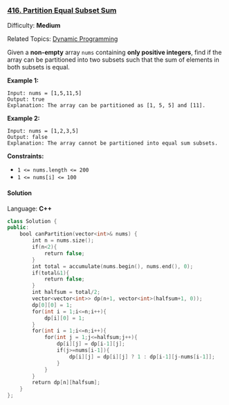 ### [416\. Partition Equal Subset Sum](https://leetcode.com/problems/partition-equal-subset-sum/)

Difficulty: **Medium**

Related Topics: [Dynamic Programming](https://leetcode.com/tag/dynamic-programming/)

Given a **non-empty** array `nums` containing **only positive integers**, find if the array can be partitioned into two subsets such that the sum of elements in both subsets is equal.

**Example 1:**

```
Input: nums = [1,5,11,5]
Output: true
Explanation: The array can be partitioned as [1, 5, 5] and [11].
```

**Example 2:**

```
Input: nums = [1,2,3,5]
Output: false
Explanation: The array cannot be partitioned into equal sum subsets.
```

**Constraints:**

- `1 <= nums.length <= 200`
- `1 <= nums[i] <= 100`

#### Solution

Language: **C++**

```c++
class Solution {
public:
    bool canPartition(vector<int>& nums) {
        int n = nums.size();
        if(n<2){
            return false;
        }
        int total = accumulate(nums.begin(), nums.end(), 0);
        if(total&1){
            return false;
        }
        int halfsum = total/2;
        vector<vector<int>> dp(n+1, vector<int>(halfsum+1, 0));
        dp[0][0] = 1;
        for(int i = 1;i<=n;i++){
            dp[i][0] = 1;
        }
        for(int i = 1;i<=n;i++){
            for(int j = 1;j<=halfsum;j++){
                dp[i][j] = dp[i-1][j];
                if(j>=nums[i-1]){
                    dp[i][j] = dp[i][j] ? 1 : dp[i-1][j-nums[i-1]];
                }
            }
        }
        return dp[n][halfsum];
    }
};
```
